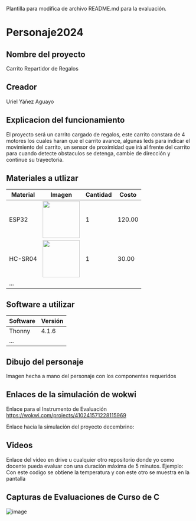 Plantilla para modifica  de archivo README.md para la evaluación.

# Personaje2024
## Nombre del proyecto
Carrito Repartidor de Regalos
## Creador
Uriel Yáñez Aguayo
## Explicacion del funcionamiento
El proyecto será un carrito cargado de regalos, este carrito constara de 4 motores los cuales haran que el carrito avance, algunas leds para indicar el movimiento del carrito, un sensor de proximidad que irá al frente del carrito para cuando detecte obstaculos se detenga, cambie de dirección y continue su trayectoria.

## Materiales a utlizar
|Material|Imagen|Cantidad|Costo|
|--|--|--|--|
|ESP32|<img src="https://github.com/user-attachments/assets/0d280367-493e-4f7c-a587-36e1f822116b" width="100"/>|1|120.00|
|HC-SR04|<img width="100" src="https://github.com/user-attachments/assets/e8f3a364-83e3-4194-9eb1-15547012fb1b" />|1|30.00|
|...||||

## Software a utilizar
|Software|Versión|
|--|--|
|Thonny|4.1.6|
|...||

## Dibujo del personaje
Imagen hecha a mano del personaje con los componentes requeridos

## Enlaces de la simulación de wokwi
Enlace para el Instrumento de Evaluación https://wokwi.com/projects/410241571228115969

Enlace hacia la simulación del proyecto decembrino: 

## Videos
Enlace del vídeo en drive u cualquier otro repositorio donde yo como docente pueda evaluar con una duración máxima de 5 minutos.
Ejemplo: Con este codigo se obtiene la temperatura y con este otro se muestra en la pantalla

## Capturas de Evaluaciones de Curso de C
![image](https://github.com/user-attachments/assets/d8b5cf0a-1af9-429b-b13e-cbfb4d170c3b)

